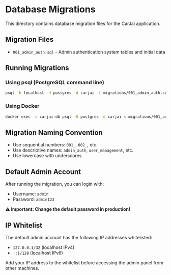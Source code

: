 # Database Migrations

This directory contains database migration files for the CarJai application.

## Migration Files

- `001_admin_auth.sql` - Admin authentication system tables and initial data

## Running Migrations

### Using psql (PostgreSQL command line)
```bash
psql -h localhost -U postgres -d carjai -f migrations/001_admin_auth.sql
```

### Using Docker
```bash
docker exec -i carjai-db psql -U postgres -d carjai < migrations/001_admin_auth.sql
```

## Migration Naming Convention

- Use sequential numbers: `001_`, `002_`, etc.
- Use descriptive names: `admin_auth`, `user_management`, etc.
- Use lowercase with underscores

## Default Admin Account

After running the migration, you can login with:
- Username: `admin`
- Password: `admin123`

**⚠️ Important: Change the default password in production!**

## IP Whitelist

The default admin account has the following IP addresses whitelisted:
- `127.0.0.1/32` (localhost IPv4)
- `::1/128` (localhost IPv6)

Add your IP address to the whitelist before accessing the admin panel from other machines.

